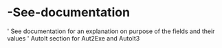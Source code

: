 # -See-documentation
' See documentation for an explanation on purpose of the fields and their values ' AutoIt section for Aut2Exe and AutoIt3
